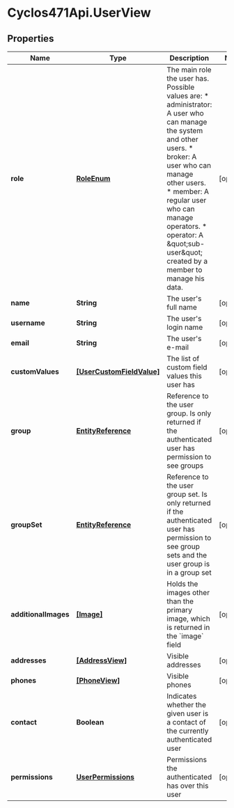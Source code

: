 # Cyclos471Api.UserView

## Properties
Name | Type | Description | Notes
------------ | ------------- | ------------- | -------------
**role** | [**RoleEnum**](RoleEnum.md) | The main role the user has. Possible values are: * administrator: A user who can manage the system and other users. * broker: A user who can manage other users. * member: A regular user who can manage operators.  * operator: A \&quot;sub-user\&quot; created by a member to manage his data.  | [optional] 
**name** | **String** | The user&#39;s full name | [optional] 
**username** | **String** | The user&#39;s login name | [optional] 
**email** | **String** | The user&#39;s e-mail | [optional] 
**customValues** | [**[UserCustomFieldValue]**](UserCustomFieldValue.md) | The list of custom field values this user has | [optional] 
**group** | [**EntityReference**](EntityReference.md) | Reference to the user group. Is only returned if the authenticated user has permission to see groups   | [optional] 
**groupSet** | [**EntityReference**](EntityReference.md) | Reference to the user group set. Is only returned if the authenticated user has permission to see group sets and the user group is in a group set   | [optional] 
**additionalImages** | [**[Image]**](Image.md) | Holds the images other than the primary image, which is returned in the &#x60;image&#x60; field  | [optional] 
**addresses** | [**[AddressView]**](AddressView.md) | Visible addresses | [optional] 
**phones** | [**[PhoneView]**](PhoneView.md) | Visible phones | [optional] 
**contact** | **Boolean** | Indicates whether the given user is a contact of the currently authenticated user  | [optional] 
**permissions** | [**UserPermissions**](UserPermissions.md) | Permissions the authenticated has over this user | [optional] 


